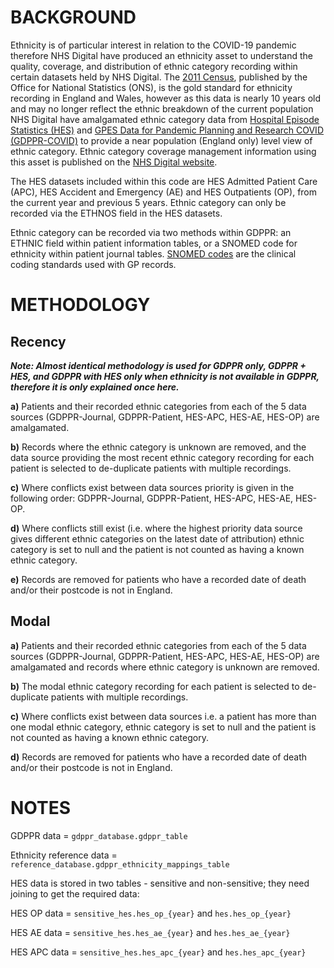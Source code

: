 # BACKGROUND

Ethnicity is of particular interest in relation to the COVID-19 pandemic therefore NHS Digital have produced an ethnicity asset to understand the quality, coverage, and distribution of ethnic category recording within certain datasets held by NHS Digital. The [2011 Census](https://www.ons.gov.uk/census/2011census), published by the Office for National Statistics (ONS), is the gold standard for ethnicity recording in England and Wales, however as this data is nearly 10 years old and may no longer reflect the ethnic breakdown of the current population NHS Digital have amalgamated ethnic category data from [Hospital Episode Statistics (HES)](https://digital.nhs.uk/data-and-information/data-tools-and-services/data-services/hospital-episode-statistics) and [GPES Data for Pandemic Planning and Research COVID (GDPPR-COVID)](https://digital.nhs.uk/coronavirus/gpes-data-for-pandemic-planning-and-research) to provide a near population (England only) level view of ethnic category. Ethnic category coverage management information using this asset is published on the [NHS Digital website](https://digital.nhs.uk/data-and-information/areas-of-interest/ethnicity).

The HES datasets included within this code are HES Admitted Patient Care (APC), HES Accident and Emergency (AE) and HES Outpatients (OP), from the current year and previous 5 years. Ethnic category can only be recorded via the ETHNOS field in the HES datasets. 

Ethnic category can be recorded via two methods within GDPPR: an ETHNIC field within patient information tables, or a SNOMED code for ethnicity within patient journal tables. [SNOMED codes](https://digital.nhs.uk/services/terminology-and-classifications/snomed-ct) are the clinical coding standards used with GP records.

# METHODOLOGY

## Recency 

__*Note: Almost identical methodology is used for GDPPR only, GDPPR + HES, and GDPPR with HES only when ethnicity is not available in GDPPR, therefore it is only explained once here.*__

**a)** Patients and their recorded ethnic categories from each of the 5 data sources (GDPPR-Journal, GDPPR-Patient, HES-APC, HES-AE, HES-OP) are amalgamated.

**b)** Records where the ethnic category is unknown are removed, and the data source providing the most recent ethnic category recording for each patient is selected to de-duplicate patients with multiple recordings.

**c)** Where conflicts exist between data sources priority is given in the following order: GDPPR-Journal, GDPPR-Patient, HES-APC, HES-AE, HES-OP. 

**d)** Where conflicts still exist (i.e. where the highest priority data source gives different ethnic categories on the latest date of attribution) ethnic category is set to null and the patient is not counted as having a known ethnic category.

**e)** Records are removed for patients who have a recorded date of death and/or their postcode is not in England.

## Modal

**a)** Patients and their recorded ethnic categories from each of the 5 data sources (GDPPR-Journal, GDPPR-Patient, HES-APC, HES-AE, HES-OP) are amalgamated and records where ethnic category is unknown are removed.

**b)** The modal ethnic category recording for each patient is selected to de-duplicate patients with multiple recordings.

**c)** Where conflicts exist between data sources i.e. a patient has more than one modal ethnic category, ethnic category is set to null and the patient is not counted as having a known ethnic category.

**d)** Records are removed for patients who have a recorded date of death and/or their postcode is not in England.

# NOTES

GDPPR data = ```gdppr_database.gdppr_table```

Ethnicity reference data = ```reference_database.gdppr_ethnicity_mappings_table```

HES data is stored in two tables - sensitive and non-sensitive; they need joining to get the required data:

HES OP data = ```sensitive_hes.hes_op_{year}``` and ```hes.hes_op_{year}```

HES AE data = ```sensitive_hes.hes_ae_{year}``` and ```hes.hes_ae_{year}```

HES APC data = ```sensitive_hes.hes_apc_{year}``` and ```hes.hes_apc_{year}```

